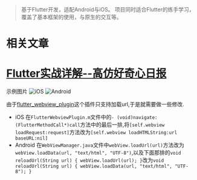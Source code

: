 > 基于Flutter开发，适配Android与iOS。
项目同时适合Flutter的练手学习，覆盖了基本框架的使用，与原生的交互等。
# 相关文章
# [Flutter实战详解--高仿好奇心日报](https://www.jianshu.com/p/4a0185b5a8f5)
示例图片
![iOS](https://upload-images.jianshu.io/upload_images/1220329-62d314b156276dc8.gif?imageMogr2/auto-orient/strip%7CimageView2/2/w/368/format/webp)
![Android](https://upload-images.jianshu.io/upload_images/1220329-c7029e812f786c27.gif?imageMogr2/auto-orient/strip%7CimageView2/2/w/391/format/webp)

由于[flutter_webview_plugin](https://pub.dartlang.org/packages/flutter_webview_plugin)这个插件只支持加载url,于是就需要做一些修改.

*   iOS
    在`FlutterWebviewPlugin.m`文件中的`- (void)navigate:(FlutterMethodCall*)call`方法中的最后一排,将`[self.webview loadRequest:request]`方法改为`[self.webview loadHTMLString:url baseURL:nil]`
*   Android
    在`WebViewManager.java`文件中`webView.loadUrl(url)`方法改为`webView.loadData(url, "text/html", "UTF-8")`,以及下面那排的`void reloadUrl(String url) { webView.loadUrl(url); }`改为`void reloadUrl(String url) { webView.loadData(url, "text/html", "UTF-8"); }`

